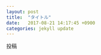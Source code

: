 ```yaml
---
layout: post
title:  "タイトル"
date:   2017-08-21 14:17:45 +0900
categories: jekyll update
---
```


投稿
